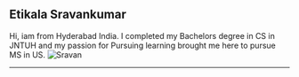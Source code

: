 ## Etikala Sravankumar
Hi, iam from Hyderabad India. I completed my Bachelors degree in CS in JNTUH and my passion for Pursuing learning brought me here to pursue MS in US.
![Sravan](C:/Users/S547047/Desktop/webapp-repos/assignment2-Etikala/Sravan.jpg)
*************************************************************************